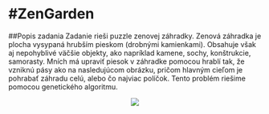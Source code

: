 #ZenGarden
=========
##Popis zadania
Zadanie rieši puzzle zenovej záhradky. Zenová záhradka je plocha vysypaná hrubším pieskom (drobnými kamienkami). Obsahuje však aj nepohyblivé väčšie objekty, ako napríklad kamene, sochy, konštrukcie, samorasty. Mních má upraviť piesok v záhradke pomocou hrablí tak, že vzniknú pásy ako na nasledujúcom obrázku, pričom hlavným cieľom je pohrabať záhradu celú, alebo čo najviac políčok. Tento problém riešime pomocou genetického algoritmu.

<p align="center">
  <img src="http://www2.fiit.stuba.sk/~kapustik/zen-s.png" />
</p>
